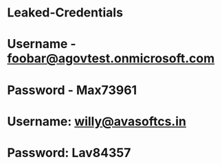 # Leaked-Credentials
# Username - foobar@agovtest.onmicrosoft.com
# Password - Max73961

# Username: willy@avasoftcs.in
# Password: Lav84357
